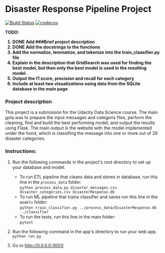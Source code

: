 # Disaster Response Pipeline Project

[![Build Status](https://travis-ci.com/asheone/disaster_response.svg?token=YapLykbwGDS2RPRSsgz8&branch=main)](https://travis-ci.com/asheone/disaster_response)
[![codecov](https://codecov.io/gh/asheone/disaster_response/branch/main/graph/badge.svg?token=2qKmb3B5PA)](https://codecov.io/gh/asheone/disaster_response)</br>

<b>TODO: </br>
1. DONE Add ###Brief project description
2. DONE Add the docstrings to the functions
3. Add the normalize, lemmatize, and tokenize into the train_claasifier.py file
4. Explain in the description that GridSearch was used for finding the best model, but then only the best model is used in the resulting model.
5. Output the f1 score, precision and recall for each category
6. Include at least two visualizations using data from the SQLite database in the main page

### Project description </b></br>
This project is a submission for the Udacity Data Science course.
The main gola was to prepare the input messages and categoris files, perform the cleaning, find and build the best performing model, and output the results using  Flask. The main output is the website with the model implemented under the hood, which is classifing the message into one or more out of 26 disaster categories.

### <b> Instructions: </b></br>
1. Run the following commands in the project's root directory to set up your database and model.

    - To run ETL pipeline that cleans data and stores in database, run this line in the `process_data` folder: </br>
        `python process_data.py disaster_messages.csv disaster_categories.csv DisasterResponse.db`
    - To run ML pipeline that trains classifier and saves run this line in the `models` folder: </br>
        `python train_classifier.py ../process_data/DisasterResponse.db ../classifier`
    - To run the tests, run this line in the main folder: </br>
        `pytest`

2. Run the following command in the app's directory to run your web app.
    `python run.py`

3. Go to http://0.0.0.0:3001/
